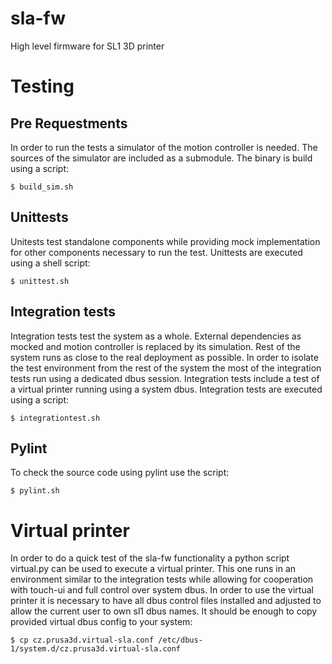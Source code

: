 # sla-fw
High level firmware for SL1 3D printer

# Testing

## Pre Requestments

In order to run the tests a simulator of the motion controller is needed. The sources of the simulator are included
as a submodule. The binary is build using a script:

	$ build_sim.sh


## Unittests

Unitests test standalone components while providing mock implementation for other components necessary to run the test.
Unittests are executed using a shell script:

	$ unittest.sh


## Integration tests

Integration tests test the system as a whole. External dependencies as mocked and motion controller is replaced by its
simulation. Rest of the system runs as close to the real deployment as possible. In order to isolate the test
environment from the rest of the system the most of the integration tests run using a dedicated dbus session.
Integration tests include a test of a virtual printer running using a system dbus. Integration tests are executed using
a script:

	$ integrationtest.sh


## Pylint

To check the source code using pylint use the script:

	$ pylint.sh


# Virtual printer

In order to do a quick test of the sla-fw functionality a python script virtual.py can be used to execute a virtual
printer. This one runs in an environment similar to the integration tests while allowing for cooperation with touch-ui
and full control over system dbus. In order to use the virtual printer it is necessary to have all dbus control files
installed and adjusted to allow the current user to own sl1 dbus names. It should be enough to copy provided virtual 
dbus config to your system:

	$ cp cz.prusa3d.virtual-sla.conf /etc/dbus-1/system.d/cz.prusa3d.virtual-sla.conf

